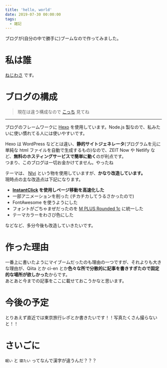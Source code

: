 ```yaml
---
title: 'hello, world'
date: 2019-07-30 00:00:00
tags:
  - 雑記
---
```


ブログが(自分の中で勝手に)ブームなので作ってみました。

# 私は誰

[ねじわさ](https://nzws.me) です。

# ブログの構成

> 現在は違う構成なので [こっち](/blog/hello-nzwsme-2020) 見てね

---

ブログのフレームワークに [Hexo](https://hexo.io) を使用しています。Node.js 製なので、私みたいに使い慣れてる人には使いやすいです。

Hexo は WordPress などとは違い、**静的サイトジェネレータ**(プログラムを元に単純な html ファイルを自動で生成するもの)なので、ZEIT Now や Netlify など、**無料のホスティングサービスで簡単に動く**のが利点です。  
つまり、このブログは一切お金かけてません。やったね

テーマは、 [Nlvi](https://github.com/ColMugX/hexo-theme-Nlvi) という物を使用していますが、**かなり改造しています。**  
現時点の主な改造点は下記になります。

- **[InstantClick](http://instantclick.io/) を使用しページ移動を高速化した**
- 一部アニメーションを削った (チカチカしてうるさかったので)
- FontAwesome を使うようにした
- フォントがごちゃまぜだったのを [M PLUS Rounded 1c](https://fonts.google.com/specimen/M+PLUS+Rounded+1c) に統一した
- テーマカラーをわさび色にした

などなど、多分今後も改造していきたいです。

# 作った理由

一番上に書いたようにマイブームだったのも理由の一つですが、それよりも大きな理由が、Qiita とか ci-en とか**色々な所で分散的に記事を書きすぎたので固定的な場所が欲しかった**からです。  
あとあと今までの記事をここに載せておこうかなと思います。

# 今後の予定

とりあえず直近では東京旅行レポとか書きたいです！！写真たくさん撮らないと！！

# さいごに

`眠い` と `寝たい` ってなんで漢字が違うんだ？？？
